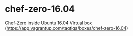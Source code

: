 # chef-zero-16.04
Chef-Zero inside Ubuntu 16.04 Virtual box (https://app.vagrantup.com/taqtiqa/boxes/chef-zero-16.04)
